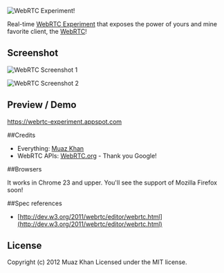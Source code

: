 ![WebRTC Experiment!](https://sites.google.com/muazkh/logo.png)

Real-time [WebRTC Experiment](https://webrtc-experiment.appspot.com) that exposes the power of yours and mine favorite client, the [WebRTC](http://www.webrtc.org/)! 

## Screenshot

![WebRTC Screenshot 1](https://sites.google.com/muazkh/Introducntion.png)

![WebRTC Screenshot 2](https://sites.google.com/muazkh/WebRTC-is-Lovely.png)

## Preview / Demo

https://webrtc-experiment.appspot.com

##Credits

* Everything: [Muaz Khan](http://github.com/muaz-khan)
* WebRTC APIs: [WebRTC.org](http://www.webrtc.org/) - Thank you Google!

##Browsers

It works in Chrome 23 and upper. You'll see the support of Mozilla Firefox soon!

##Spec references 

* [http://dev.w3.org/2011/webrtc/editor/webrtc.html](http://dev.w3.org/2011/webrtc/editor/webrtc.html)


## License
Copyright (c) 2012 Muaz Khan
Licensed under the MIT license.